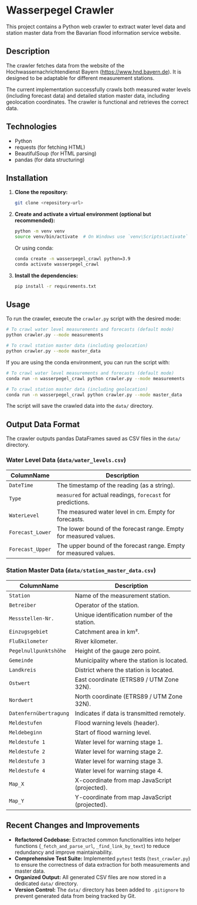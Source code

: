# Wasserpegel Crawler

This project contains a Python web crawler to extract water level data and station master data from the Bavarian flood information service website.

## Description

The crawler fetches data from the website of the Hochwassernachrichtendienst Bayern (https://www.hnd.bayern.de). It is designed to be adaptable for different measurement stations.

The current implementation successfully crawls both measured water levels (including forecast data) and detailed station master data, including geolocation coordinates. The crawler is functional and retrieves the correct data.

## Technologies

* Python
* requests (for fetching HTML)
* BeautifulSoup (for HTML parsing)
* pandas (for data structuring)

## Installation

1. **Clone the repository:**
   ```bash
   git clone <repository-url>
   ```
2. **Create and activate a virtual environment (optional but recommended):**
   ```bash
   python -m venv venv
   source venv/bin/activate  # On Windows use `venv\Scripts\activate`
   ```
   Or using conda:
   ```bash
   conda create -n wasserpegel_crawl python=3.9
   conda activate wasserpegel_crawl
   ```
3. **Install the dependencies:**
   ```bash
   pip install -r requirements.txt
   ```

## Usage

To run the crawler, execute the `crawler.py` script with the desired mode:

```bash
# To crawl water level measurements and forecasts (default mode)
python crawler.py --mode measurements

# To crawl station master data (including geolocation)
python crawler.py --mode master_data
```

If you are using the conda environment, you can run the script with:

```bash
# To crawl water level measurements and forecasts (default mode)
conda run -n wasserpegel_crawl python crawler.py --mode measurements

# To crawl station master data (including geolocation)
conda run -n wasserpegel_crawl python crawler.py --mode master_data
```

The script will save the crawled data into the `data/` directory.

## Output Data Format

The crawler outputs pandas DataFrames saved as CSV files in the `data/` directory.

### Water Level Data (`data/water_levels.csv`)

| ColumnName       | Description                                         |
| ---------------- | --------------------------------------------------- |
| `DateTime`       | The timestamp of the reading (as a string).         |
| `Type`           | `measured` for actual readings, `forecast` for predictions. |
| `WaterLevel`     | The measured water level in cm. Empty for forecasts.|
| `Forecast_Lower` | The lower bound of the forecast range. Empty for measured values. |
| `Forecast_Upper` | The upper bound of the forecast range. Empty for measured values. |

### Station Master Data (`data/station_master_data.csv`)

| ColumnName             | Description                                         |
| ---------------------- | --------------------------------------------------- |
| `Station`              | Name of the measurement station.                    |
| `Betreiber`            | Operator of the station.                            |
| `Messstellen-Nr.`      | Unique identification number of the station.        |
| `Einzugsgebiet`        | Catchment area in km².                              |
| `Flußkilometer`        | River kilometer.                                    |
| `Pegelnullpunktshöhe`  | Height of the gauge zero point.                     |
| `Gemeinde`             | Municipality where the station is located.          |
| `Landkreis`            | District where the station is located.              |
| `Ostwert`              | East coordinate (ETRS89 / UTM Zone 32N).            |
| `Nordwert`             | North coordinate (ETRS89 / UTM Zone 32N).           |
| `Datenfernübertragung` | Indicates if data is transmitted remotely.          |
| `Meldestufen`          | Flood warning levels (header).                      |
| `Meldebeginn`          | Start of flood warning level.                       |
| `Meldestufe 1`         | Water level for warning stage 1.                    |
| `Meldestufe 2`         | Water level for warning stage 2.                    |
| `Meldestufe 3`         | Water level for warning stage 3.                    |
| `Meldestufe 4`         | Water level for warning stage 4.                    |
| `Map_X`                | X-coordinate from map JavaScript (projected).       |
| `Map_Y`                | Y-coordinate from map JavaScript (projected).       |

## Recent Changes and Improvements

*   **Refactored Codebase:** Extracted common functionalities into helper functions (`_fetch_and_parse_url`, `_find_link_by_text`) to reduce redundancy and improve maintainability.
*   **Comprehensive Test Suite:** Implemented `pytest` tests (`test_crawler.py`) to ensure the correctness of data extraction for both measurements and master data.
*   **Organized Output:** All generated CSV files are now stored in a dedicated `data/` directory.
*   **Version Control:** The `data/` directory has been added to `.gitignore` to prevent generated data from being tracked by Git.